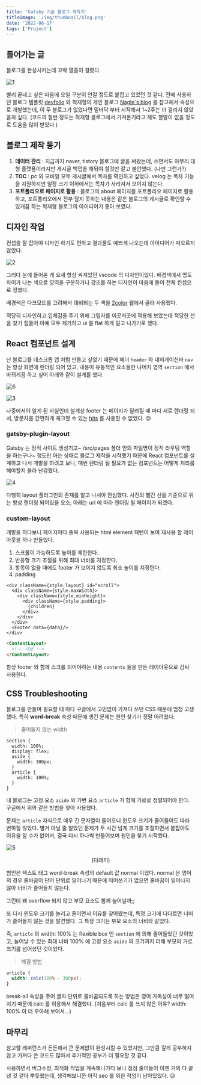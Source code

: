 ```yaml
---
title: 'Gatsby 기술 블로그 제작기' 
titleImage: '/img/thumbnail/blog.png'
date: '2022-06-17'
tags: ['Project']
---
```


## 들어가는 글

블로그를 완성시키는데 꼬박 열흘이 걸렸다.

![1](1.jpg)

빨리 끝내고 싶은 마음에 요일 구분이 안갈 정도로 붙잡고 있었던 것 같다. 전에 사용하던 블로그 템플릿 [devfolio](https://elastic-meninsky-aa7c74.netlify.app/) 와 혁재형의 개인 블로그 [Nagle`s blog](https://hyeokjaelee.github.io/) 를 참고해서 속성으로 개발했는데, 이 두 블로그가 없었다면 밑바닥 부터 시작해서 1~2주는 더 걸리지 않았을까 싶다. (코드의 절반 정도는 혁재형 블로그에서 가져온거라고 해도 할말이 없을 정도로 도움을 많이 받았다.)

## 블로그 제작 동기

1. **데이터 관리** : 지금까지 naver, tistory 블로그에 글을 써왔는데, 쓰면서도 아무리 대형 플랫폼이라지만 게시글 백업을 해둬야 할것만 같고 불안했다. (나만 그런가?)
2. **TOC** : pc 와 모바일 모두 게시글에서 목차를 확인하고 싶었다. velog 는 목차 기능을 지원하지만 일정 크기 이하에서는 목차가 사라져서 보이지 않는다.
3. **포트폴리오로 페이지로 활용** : 블로그의 about 페이지를 포트폴리오 페이지로 활용하고, 포트폴리오에서 전부 담지 못하는 내용은 같은 블로그의 게시글로 확인할 수 있게끔 하는 혁재형 블로그의 아이디어가 좋아 보였다.

## 디자인 작업

컨셉을 잘 잡아야 디자인 하기도 편하고 결과물도 예쁘게 나오는데 아이디어가 떠오르지 않았다.

![2](./2.png)

그러다 눈에 들어온 게 요새 항상 켜져있던 vscode 의 디자인이었다. 배경색에서 명도 차이가 나는 색으로 영역을 구분하거나 강조를 하는 디자인이 마음에 들어 전체 컨셉으로 정했다.

배경색은 다크모드를 고려해서 대비되는 두 색을 [2color](https://2colors.colorion.co) 웹에서 골라 사용했다.

적당히 디자인하고 입체감을 주기 위해 그림자를 이곳저곳에 적용해 보았는데 적당한 선을 찾기 힘들어 아예 모두 제거하고 ui 를 flat 하게 밀고 나가기로 했다.

## React 컴포넌트 설계

난 블로그를 데스크톱 앱 처럼 만들고 싶었기 때문에 헤더 `header` 와 네비게이션바 `nav` 는 항상 화면에 렌더링 되어 있고, 내용이 유동적인 요소들만 나머지 영역 `section` 에서 바뀌게끔 하고 싶어 아래와 같이 설계를 했다.

![6](./6.png)

![3](./3.png)

나중에서야 알게 된 사실인데 설계상 footer 는 페이지가 달라질 때 마다 새로 렌더링 되서, 방문자를 간편하게 체크할 수 있는 [hits](https://hits.seeyoufarm.com) 를 사용할 수 없었다. :unamused:

### gatsby-plugin-layout

Gatsby 는 정적 사이트 생성기고~ /src/pages 폴더 안의 파일명이 정적 라우팅 역할을 하는구나~ 정도만 아는 상태로 블로그 제작을 시작했기 때문에 React 컴포넌트를 설계하고 나서 개발을 하려고 보니, 매번 렌더링 될 필요가 없는 컴포넌트는 어떻게 처리를 해야할지 몰라 난감했다.

![4](./4.png)

다행히 layout 플러그인의 존재를 알고 나서야 안심했다. 사진의 빨간 선을 기준으로 위는 항상 렌더링 되어있을 요소, 아래는 url 에 따라 렌더링 될 페이지가 되겠다.

### custom-layout

개발을 하다보니 페이지마다 중복 사용되는 html element 패턴이 보여 재사용 할 레이아웃을 하나 만들었다.

1. 스크롤이 가능하도록 높이를 제한한다.
2. 반응형 크기 조절을 위해 최대 너비를 지정한다.
3. 항목이 없을 때에도 footer 가 보이지 않도록 최소 높이를 지정한다.
4. padding

```html{5, 9}
<div className={style.layout} id="scroll">
  <div className={style.maxWidth}>
    <div className={style.minHeight}>
      <div className={style.padding}>
        {children}
      </div>
    </div>
  </div>
  <Footer data={data}/>
</div>
```

```html
<ContentLayout>
  <!-- 내용 -->
</ContentLayout>
```

항상 footer 와 함께 스크롤 되어야하는 내용 `contents` 들을 만든 레이아웃으로 감싸 사용한다.

## CSS Troubleshooting

블로그를 만들며 필요할 때 마다 구글에서 고민없이 가져다 쓰던 CSS 때문에 엄청 고생했다. 특히 **word-break** 속성 때문에 생긴 문제는 원인 찾기가 정말 어려웠다.

> 줄어들지 않는 width

```scss{5}
section {
  width: 100%;
  display: flex;
  aside {
    width: 300px;
  }
  article {
    width: 100%;
  }
}
```

내 블로그는 고정 요소 `aside` 와 가변 요소 `article` 가 함께 가로로 정렬되어야 한다. 구글에서 위와 같은 방법을 찾아 사용했다.

문제는 `article` 자식으로 매우 긴 문자열이 들어오니 윈도우 크기가 줄어들어도 따라 변하질 않았다. 별거 아닐 줄 알았던 문제가 두 시간 넘게 크기를 조절하면서 붙잡아도 이유을 알 수가 없어서, 결국 다시 하나씩 만들어보며 원인을 찾기 시작했다.

![5](./5.png)

<p style="text-align:center">(다래끼)</p>

범인은 텍스트 태그 word-break 속성의 default 값 normal 이었다. normal 은 영어의 경우 줄바꿈이 단어 단위로 일어나기 때문에 띄어쓰기가 없으면 줄바꿈이 일이나지 않아 너비가 줄어들지 않는다.

그런데 왜 overflow 되지 않고 부모 요소도 함께 늘어날까;;

또 다시 윈도우 크기를 늘리고 줄이면서 이유를 찾아봤는데, 특정 크기에 다다르면 너비가 줄어들지 않는 것을 발견했다. 그 특정 크기는 부모 요소의 너비와 같았다.

즉, `article` 의 width: 100% 는 flexible box 인 `section` 에 의해 줄어들었던 것이었고, 늘어날 수 있는 최대 너비 100% 에 고정 요소 `aside` 의 크기까지 더해 부모의 가로 크기를 넘어섰던 것이었다.

> 해결 방법

```css
article {
  width: calc(100% - 300px);
}
```

break-all 속성을 주어 글자 단위로 줄바꿈되도록 하는 방법은 영어 가독성이 너무 떨어지기 때문에 calc 를 이용해서 해결했다. (처음부터 calc 를 쓰지 않은 이유? width: 100% 이 더 우아해 보여서...)

## 마무리

참고할 레퍼런스가 든든해서 큰 문제없이 완성시킬 수 있었지만, 그만큼 깊게 공부하지 않고 가져다 쓴 코드도 많아서 추가적인 공부가 더 필요할 것 같다.

사용하면서 버그수정, 최적화 작업을 계속해나가다 보니 점점 줄어들어 이젠 거의 다 끝낸 것 같아 뿌듯했는데, 생각해보니깐 아직 seo 를 위한 작업이 남아있었다. :cry:
